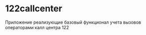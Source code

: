# 122callcenter
Приложение реализующие базовый функционал учета вызовов операторами калл центра 122
